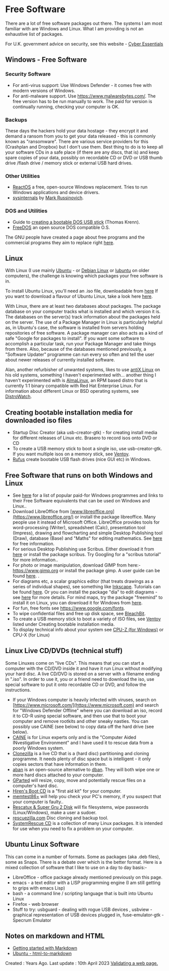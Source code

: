 # Free Software

There are a lot of free software packages out there. The systems I am most
familiar with are Windows and Linux. What I am providing is not an exhaustive
list of packages.

For U.K. government advice on security, see this website - [Cyber
Essentials](https://www.ncsc.gov.uk/cyberaware/home)

## Windows - Free Software

### Security Software

  * For anti-virus support: Use Windows Defender - it comes free with modern versions of Windows.
  * For anti-malware support. Use <https://www.malwarebytes.com/>. The free version has to be run manually to work. The paid for version is continually running, checking your computer is OK.

### Backups

These days the hackers hold your data hostage - they encrypt it and demand a
ransom from you to get your data released - this is commonly known as
"ransomware". There are various service providers for this (Crashplan and
Dropbox) but I don't use them. Best thing to do is to keep all your software
CDs in a safe place (if there are any discs, that is) and keep spare copies of
your data, possibly on recordable CD or DVD or USB thumb drive /flash drive /
memory stick or external USB hard drives.

### Other Utilities

  * [ReactOS](https://reactos.org/) a free, open-source Windows replacement. Tries to run Windows applications and device drivers.
  * [sysinternals](https://learn.microsoft.com/en-gb/sysinternals/) by [Mark Russinovich](https://learn.microsoft.com/en-us/archive/blogs/markrussinovich/). 

### DOS and Utilities

  * Guide to [creating a bootable DOS USB stick](https://www.thomas-krenn.com/en/wiki/Creating_a_Bootable_DOS_USB_Stick) (Thomas Krenn).
  * [FreeDOS](http://www.freedos.org/) an open source DOS compatible O.S.

The GNU people have created a page about free programs and the commercial
programs they aim to replace right
[here](https://directory.fsf.org/wiki/Collection:Windows).

## Linux

With Linux (I use mainly [Ubuntu](https://ubuntu.com/) \- or [Debian
Linux](https://www.debian.org/) or [lubuntu](https://lubuntu.me/) on older
computers), the challenge is knowing which packages your free software is in.

To install Ubuntu Linux, you'll need an .iso file, downloadable from
[here](http://releases.ubuntu.com/) If you want to download a flavour of
Ubuntu Linux, take a look here [here](https://cdimages.ubuntu.com/).

With Linux, there are at least two databases about packages. The package
database on your computer tracks what is installed and which version it is.
The databases on the server(s) track information about the packages held on
the server. The use of a Package Manager in Linux is particularly helpful as,
in Ubuntu's case, the software is installed from servers holding repositories
of free software. A package manager can also acts as a kind of safe "Google
for packages to install". If you want some software to accomplish a particular
task, run your Package Manager and take things from there. Also, because of
the databases mentioned previously, a "Software Updater" programme can run
every so often and tell the user about newer releases of currently installed
software.

Alan, another refurbisher of unwanted systems, likes to use [antiX
Linux](https://antixlinux.com/) on his old systems, something I haven't
experimented with... another thing I haven't experimented with is
[AlmaLinux](https://almalinux.org/), an RPM based distro that is currently 1:1
binary compatible with Red Hat Enterprise Linux. For information about
different Linux or BSD operating systems, see
[DistroWatch](https://distrowatch.com).

## Creating bootable installation media for downloaded iso files

  * Startup Disc Creator (aka usb-creator-gtk) - for creating install media for different releases of Linux etc. Brasero to record isos onto DVD or CD
  * To create a USB memory stick to boot a single iso, use usb-creator-gtk. If you want multiple isos on a memory stick, see [Ventoy](https://www.ventoy.net/en/index.html). 
  * [Rufus](https://rufus.ie/en/) create bootable USB flash drives (nice GUI etc) in Windows.

## Free Software that runs on both Windows and Linux

  * See [here](https://directory.fsf.org/wiki/Collection:Windows) for a list of popular paid-for Windows programmes and links to their Free Software equivalents that can be used on Windows and Linux..
  * Download LibreOffice from [www.libreoffice.org](https://www.libreoffice.org/) or install the package libreoffice. Many people use it instead of Microsoft Office. LibreOffice provides tools for word-processing (Writer), spreadsheet (Calc), presentation tool (Impress), drawing and flowcharting and simple Desktop Publishing tool (Draw), database (Base) and "Maths" for editing mathematics. See [here](https://documentation.libreoffice.org/en/english-documentation/) for free information.
  * For serious Desktop Publishing use Scribus. Either download it from [here](https://www.scribus.net/) or install the package scribus. Try Googling for a "scribus tutorial" for more information..
  * For photo or image manipulation, download GIMP from here:- <https://www.gimp.org> or install the package gimp. A user guide can be found [here](https://www.gimp.org/docs/). .
  * For diagrams etc, a scalar graphics editor (that treats drawings as a series of individual shapes), see something like [Inkscape](https://inkscape.org/). Tutorials can be found [here](https://inkscape.org/learn/tutorials/). Or you can install the package "dia" to edit diagrams - see [here](https://wiki.gnome.org/Apps/Dia/) for more details. For mind maps, try the package "freemind" to install it on Linux, you can download it for Windows from [here](https://freemind.sourceforge.net/wiki/index.php/DownloadW).
  * For fun, free fonts see <https://www.google.com/fonts>.
  * To wipe confidential files and free up disk space, see [BleachBit](https://www.bleachbit.org/).
  * To create a USB memory stick to boot a variety of ISO files, see [Ventoy](https://www.ventoy.net/en/index.html) listed under Creating bootable installation media.
  * To display technical info about your system see [CPU-Z (for Windows)](https://www.cpuid.com/softwares/cpu-z.html) or CPU-X (for Linux) 

## Linux Live CD/DVDs (technical stuff)

Some Linuxes come on "live CDs". This means that you can start a computer with
the CD/DVD inside it and have it run Linux without modifying your hard disc. A
live CD/DVD is stored on a server with a filename ending in ".iso". In order
to use it, you or a friend need to download the iso, use special software to
put it onto recordable CD or DVD, and follow the instructions.

  * If your Windows computer is heavily infected with viruses, search on [https://www.microsoft.com/](https://www.microsoft.com) and search for "Windows Defender Offline" where you can download an iso, record it to CD-R using special software, and then use that to boot your computer and remove rootkits and other sneaky nasties. You can possibly use CAINE (see below) to copy data off the hard drive (see below). 
  * [CAINE](https://www.caine-live.net/) is for Linux experts only and is the "Computer Aided INvestigative Environment" and I have used it to rescue data from a poorly Windows system.
  * [Clonezilla](https://clonezilla.org/) is a live CD that is a (hard disc) partitioning and cloning programme. It needs plenty of disc space but is intelligent - it only copies sectors that have information in them.
  * [aban](https://aban.derobert.net/) is an open-source alternative to [dban](https://dban.org/). They will both wipe one or more hard discs attached to your computer.
  * [GParted](https://gparted.org/) will resize, copy, move and potentially rescue files on a computer's hard disc.
  * [Hiren's Boot CD](https://www.hirensbootcd.org/) is a "first aid kit" for your computer.
  * [memtest86+](https://www.memtest.org/) will help you check your PC's memory, if you suspect that your computer is faulty..
  * [Rescatux & Super Gru 2 Disk](https://www.supergrubdisk.org/rescatux/) will fix filesystems, wipe passwords (Linux/Windows), make a user a sudoer.
  * [rescuezilla.com](https://rescuezilla.com/) Disc cloning and backup tool.
  * [SystemRescue CD](https://www.system-rescue.org/) is a collection of many Linux packages. It is intended for use when you need to fix a problem on your computer.

## Ubuntu Linux Software

This can come in a number of formats. Some as packages (aka .deb files), some
as Snaps. There is a debate over which is the better format. Here is a mixed
collection of software that I like to use on a day to day basis:-

  * LibreOffice - office package already mentioned previously on this page.
  * emacs - a text editor with a LISP programming engine (I am still getting to grips with emacs Lisp)
  * bash - a command line / scripting language that is built into Ubuntu Linux
  * Firefox - web browser
  * Stuff to try: usbguard - dealing with rogue USB devices , usbview - graphical representation of USB devices plugged in, fuse-emulator-gtk - Specrum Emulator

## Notes on markdown and HTML

  * [Getting started with Markdown](https://www.markdownguide.org/getting-started/)
  * [Ubuntu - html-to-markdown](https://manpages.ubuntu.com/manpages/focal/man1/html-to-markdown.1.html)

Created : Years Ago. Last update : 10th April 2023 [Validating a web
page.](http://validator.w3.org/nu/#file)  


